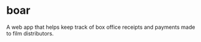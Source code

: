 # boar

A web app that helps keep track of box office receipts and payments made to
film distributors.
